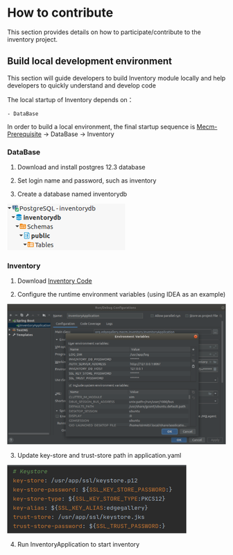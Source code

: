 How to contribute
==========================

This section provides details on how to participate/contribute to the inventory project. 

## Build local development environment

This section will guide developers to build Inventory module locally and help developers to quickly understand and
 develop
 code 

The local startup of Inventory depends on：
```
- DataBase
```
In order to build a local environment, the final startup sequence is [Mecm-Prerequisite](MECM_Prerequisite.md) -> DataBase -> Inventory

### DataBase

1. Download and install postgres 12.3 database 

2. Set login name and password, such as inventory

3. Create a database named inventorydb

![](/uploads/images/2020/0924/inventory-db.png "inventory-db.png")

### Inventory

1. Download [Inventory Code](https://gitee.com/edgegallery/mecm-inventory/)

2. Configure the runtime environment variables (using IDEA as an example)

![](/uploads/images/2020/0924/inventory.png "inventory.png")

3. Update key-store and trust-store path in application.yaml

![](/uploads/images/2020/0924/key-store.png "key-store.png")

4. Run InventoryApplication to start inventory
